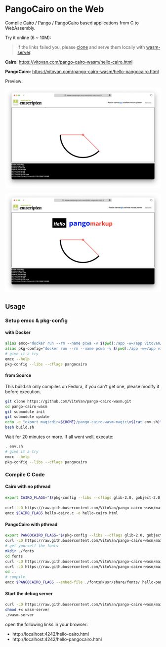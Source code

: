 # PangoCairo on the Web

Compile [Cairo](https://www.cairographics.org/) / [Pango](https://docs.gtk.org/Pango/index.html) / [PangoCairo](https://docs.gtk.org/PangoCairo) based applications from C to WebAssembly.

Try it online (6 ~ 10M):

> If the links failed you, please [clone](https://github.com/VitoVan/pango-cairo-wasm/tree/gh-pages) and serve them locally with [wasm-server](https://github.com/VitoVan/pango-cairo-wasm/blob/main/wasm-server).

**Cairo**: https://vitovan.com/pango-cairo-wasm/hello-cairo.html

**PangoCairo**: https://vitovan.com/pango-cairo-wasm/hello-pangocairo.html

Preview:

![Hello Cairo](hello-cairo.png)

![Hello Pango](hello-pango.png)


## Usage

### Setup emcc & pkg-config

#### with Docker

```bash
alias emcc="docker run --rm --name pcwa -v $(pwd):/app -w=/app vitovan/pango-cairo-wasm emcc"
alias pkg-config="docker run --rm --name pcwa -v $(pwd):/app -w=/app vitovan/pango-cairo-wasm pkg-config"
# give it a try
emcc --help
pkg-config --libs --cflags pangocairo
```

#### from Source

This build.sh only compiles on Fedora, if you can't get one, please modify it before execution.

```bash
git clone https://github.com/VitoVan/pango-cairo-wasm.git
cd pango-cairo-wasm
git submodule init
git submodule update
echo -e "export magicdir=${HOME}/pango-cairo-wasm-magic\n$(cat env.sh)" > env.sh
bash build.sh
```

Wait for 20 minutes or more. If all went well, execute:

```bash
. env.sh
# give it a try
emcc --help
pkg-config --libs --cflags pangocairo
```

### Compile C Code

#### Cairo with no pthread

```bash
export CAIRO_FLAGS="$(pkg-config --libs --cflags glib-2.0, gobject-2.0, cairo, pixman-1, freetype2, fontconfig, cairo, expat, harfbuzz) -s USE_SDL=2 -s USE_PTHREADS=0 -s ASYNCIFY"

curl -LO https://raw.githubusercontent.com/VitoVan/pango-cairo-wasm/main/hello-cairo.c
emcc $CAIRO_FLAGS hello-cairo.c -o hello-cairo.html
```

#### PangoCairo with pthread

```bash
export PANGOCAIRO_FLAGS="$(pkg-config --libs --cflags glib-2.0, gobject-2.0, cairo, pixman-1, freetype2, fontconfig, cairo, expat, harfbuzz, pangocairo) -s USE_SDL=2 -s EMULATE_FUNCTION_POINTER_CASTS -s PTHREAD_POOL_SIZE=10 -s USE_PTHREADS=1 -s ASYNCIFY"
curl -LO https://raw.githubusercontent.com/VitoVan/pango-cairo-wasm/main/hello-pangocairo.c
# get yourself the fonts
mkdir ./fonts
cd fonts
curl -LO https://raw.githubusercontent.com/VitoVan/pango-cairo-wasm/main/fonts/OpenSans-VariableFont_wdth,wght.ttf
curl -LO https://raw.githubusercontent.com/VitoVan/pango-cairo-wasm/main/fonts/OpenSans-Italic-VariableFont_wdth,wght.ttf
cd ..
# compile
emcc $PANGOCAIRO_FLAGS --embed-file ./fonts@/usr/share/fonts/ hello-pangocairo.c -o hello-pangocairo.html
```

#### Start the debug server

```bash
curl -LO https://raw.githubusercontent.com/VitoVan/pango-cairo-wasm/main/wasm-server
chmod +x wasm-server
./wasm-server
```

open the following links in your browser:

- http://localhost:4242/hello-cairo.html
- http://localhost:4242/hello-pangocairo.html
